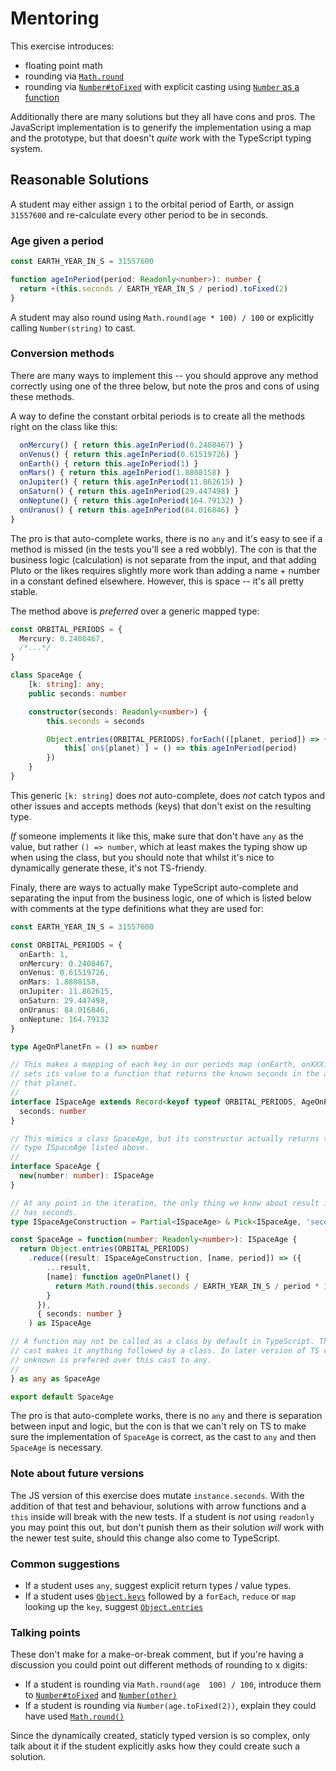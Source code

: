 # Mentoring

This exercise introduces:
- floating point math
- rounding via [`Math.round`](https://developer.mozilla.org/en-US/docs/Web/JavaScript/Reference/Global_Objects/Math/round)
- rounding via [`Number#toFixed`](https://developer.mozilla.org/en-US/docs/Web/JavaScript/Reference/Global_Objects/Number/toFixed) with explicit casting using [`Number` as a function](https://developer.mozilla.org/en-US/docs/Web/JavaScript/Reference/Global_Objects/Number#Using_Number_to_convert_a_Date_object)

Additionally there are many solutions but they all have cons and pros. The
JavaScript implementation is to generify the implementation using a map and the
prototype, but that doesn't _quite_ work with the TypeScript typing system.

## Reasonable Solutions

A student may either assign `1` to the orbital period of Earth, or assign
`31557600` and re-calculate every other period to be in seconds.

### Age given a period
```typescript
const EARTH_YEAR_IN_S = 31557600

function ageInPeriod(period: Readonly<number>): number {
  return +(this.seconds / EARTH_YEAR_IN_S / period).toFixed(2)
}
```

A student may also round using `Math.round(age * 100) / 100` or explicitly
calling `Number(string)` to cast.

### Conversion methods
There are many ways to implement this -- you should approve any method correctly
using one of the three below, but note the pros and cons of using these methods.

A way to define the constant orbital periods is to create all the methods right
on the class like this:

```typescript
  onMercury() { return this.ageInPeriod(0.2408467) }
  onVenus() { return this.ageInPeriod(0.61519726) }
  onEarth() { return this.ageInPeriod(1) }
  onMars() { return this.ageInPeriod(1.8808158) }
  onJupiter() { return this.ageInPeriod(11.862615) }
  onSaturn() { return this.ageInPeriod(29.447498) }
  onNeptune() { return this.ageInPeriod(164.79132) }
  onUranus() { return this.ageInPeriod(84.016846) }
}
```

The pro is that auto-complete works, there is no `any` and it's easy to see if
a method is missed (in the tests you'll see a red wobbly). The con is that the
business logic (calculation) is not separate from the input, and that adding
Pluto or the likes requires slightly more work than adding a name + number in
a constant defined elsewhere. However, this is space -- it's all pretty stable.

The method above is _preferred_ over a generic mapped type:

```typescript
const ORBITAL_PERIODS = {
  Mercury: 0.2408467,
  /*...*/
}

class SpaceAge {
    [k: string]: any;
    public seconds: number

    constructor(seconds: Readonly<number>) {
        this.seconds = seconds

        Object.entries(ORBITAL_PERIODS).forEach(([planet, period]) => {
            this[`on${planet}`] = () => this.ageInPeriod(period)
        })
    }
}
```

This generic `[k: string]` does _not_ auto-complete, does _not_ catch typos and
other issues and accepts methods (keys) that don't exist on the resulting type.

_If_ someone implements it like this, make sure that don't have `any` as the
value, but rather `() => number`, which at least makes the typing show up when
using the class, but you should note that whilst it's nice to dynamically
generate these, it's not TS-friendy.

Finaly, there are ways to actually make TypeScript auto-complete and separating
the input from the business logic, one of which is listed below with comments
at the type definitions what they are used for:

```typescript
const EARTH_YEAR_IN_S = 31557600

const ORBITAL_PERIODS = {
  onEarth: 1,
  onMercury: 0.2408467,
  onVenus: 0.61519726,
  onMars: 1.8808158,
  onJupiter: 11.862615,
  onSaturn: 29.447498,
  onUranus: 84.016846,
  onNeptune: 164.79132
}

type AgeOnPlanetFn = () => number

// This makes a mapping of each key in our periods map (onEarth, onXXX) and
// sets its value to a function that returns the known seconds in the age of
// that planet.
//
interface ISpaceAge extends Record<keyof typeof ORBITAL_PERIODS, AgeOnPlanetFn> {
  seconds: number
}

// This mimics a class SpaceAge, but its constructor actually returns the mapped
// type ISpaceAge listed above.
//
interface SpaceAge {
  new(number: number): ISpaceAge
}

// At any point in the iteration, the only thing we know about result is that it
// has seconds.
type ISpaceAgeConstruction = Partial<ISpaceAge> & Pick<ISpaceAge, 'seconds'>

const SpaceAge = function(number: Readonly<number>): ISpaceAge {
  return Object.entries(ORBITAL_PERIODS)
    .reduce((result: ISpaceAgeConstruction, [name, period]) => ({
        ...result,
        [name]: function ageOnPlanet() {
          return Math.round(this.seconds / EARTH_YEAR_IN_S / period * 100) / 100
        }
      }),
      { seconds: number }
    ) as ISpaceAge

// A function may not be called as a class by default in TypeScript. This double
// cast makes it anything followed by a class. In later version of TS casting to
// unknown is prefered over this cast to any.
//
} as any as SpaceAge

export default SpaceAge
```

The pro is that auto-complete works, there is no `any` and there is separation
between input and logic, but the con is that we can't rely on TS to make sure
the implementation of `SpaceAge` is correct, as the cast to `any` and then
`SpaceAge` is necessary.

### Note about future versions
The JS  version of this exercise does mutate `instance.seconds`. With the
addition of that test and behaviour, solutions with arrow functions and a `this`
inside will break with the new tests. If a student is _not_ using `readonly` you
may point this out, but don't punish them as their solution _will_ work with the
newer test suite, should this change also come to TypeScript.


### Common suggestions
- If a student uses `any`, suggest explicit return types / value types.
- If a student uses [`Object.keys`](https://developer.mozilla.org/en-US/docs/Web/JavaScript/Reference/Global_Objects/Object/keys) followed by a `forEach`, `reduce` or `map` looking up the `key`, suggest [`Object.entries`](https://developer.mozilla.org/en-US/docs/Web/JavaScript/Reference/Global_Objects/Object/entries)

### Talking points
These don't make for a make-or-break comment, but if you're having a discussion you could point out different methods of
rounding to x digits:
- If a student is rounding via `Math.round(age  100) / 100`, introduce them to [`Number#toFixed`](https://developer.mozilla.org/en-US/docs/Web/JavaScript/Reference/Global_Objects/Number/toFixed) and [`Number(other)`](https://developer.mozilla.org/en-US/docs/Web/JavaScript/Reference/Global_Objects/Number#Using_Number_to_convert_a_Date_object)
- If a student is rounding via `Number(age.toFixed(2))`, explain they could have used [`Math.round()`](https://developer.mozilla.org/en-US/docs/Web/JavaScript/Reference/Global_Objects/Math/round)

Since the dynamically created, staticly typed version is so complex, only talk
about it if the student explicitly asks how they could create such a solution.
